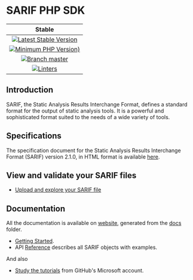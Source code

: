 # SARIF PHP SDK

| Stable |
|:------:|
| [![Latest Stable Version](https://img.shields.io/packagist/v/bartlett/sarif-php-sdk)](https://packagist.org/packages/bartlett/sarif-php-sdk) |
| [![Minimum PHP Version)](https://img.shields.io/packagist/php-v/bartlett/sarif-php-sdk)](https://www.php.net/supported-versions.php) |
| [![Branch master](https://img.shields.io/badge/branch-master-blue)](https://github.com/llaville/sarif-php-sdk) |
| [![Linters](https://github.com/llaville/sarif-php-sdk/actions/workflows/mega-linter.yml/badge.svg)](https://github.com/llaville/sarif-php-sdk/actions/workflows/mega-linter.yml) |

## Introduction

SARIF, the Static Analysis Results Interchange Format, defines a standard format for the output of static analysis tools.
It is a powerful and sophisticated format suited to the needs of a wide variety of tools.

## Specifications

The specification document for the Static Analysis Results Interchange Format (SARIF) version 2.1.0, in HTML format
is available [here](https://docs.oasis-open.org/sarif/sarif/v2.1.0/sarif-v2.1.0.html).

## View and validate your SARIF files

- [Upload and explore your SARIF file](https://sarifweb.azurewebsites.net/Validation)

## Documentation

All the documentation is available on [website](https://llaville.github.io/sarif-php-sdk),
generated from the [docs](https://github.com/llaville/sarif-php-sdk/tree/master/docs) folder.

- [Getting Started](https://llaville.github.io/sarif-php-sdk/getting-started/).
- API [Reference](https://llaville.github.io/sarif-php-sdk/reference/address/) describes all SARIF objects with examples.

And also
- [Study the tutorials](https://github.com/microsoft/sarif-tutorials) from GitHub's Microsoft account.
